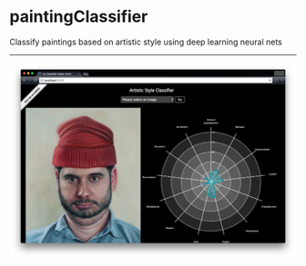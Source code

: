 # paintingClassifier
Classify paintings based on artistic style using deep learning neural nets

---


![screenshot](https://github.com/sjesupaul/paintingClassifier/blob/master/app_screenshot2.png)
